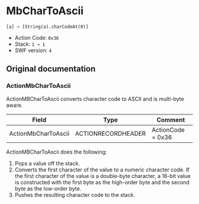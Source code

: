 # MbCharToAscii

```
[a] → [String(a).charCodeAt(0)]
```

- Action Code: `0x36`
- Stack: `1 → 1`
- SWF version: `4`

## Original documentation

### ActionMbCharToAscii

ActionMBCharToAscii converts character code to ASCII and is multi-byte aware.

| Field               | Type               | Comment           |
|---------------------|--------------------|-------------------|
| ActionMbCharToAscii | ACTIONRECORDHEADER | ActionCode = 0x36 |

ActionMBCharToAscii does the following:
1. Pops a value off the stack.
2. Converts the first character of the value to a numeric character code.
If the first character of the value is a double-byte character, a 16-bit value is constructed with the first
byte as the high-order byte and the second byte as the low-order byte.
3. Pushes the resulting character code to the stack.
